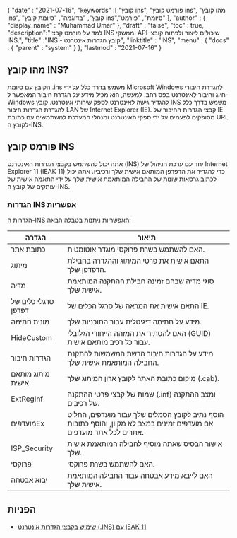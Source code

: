{
  "date" : "2021-07-16",
  "keywords" :[ "קובץ ins", "פורמט קובץ ins", "מהו קובץ ins", "קובץ", "בדוגמה", "סיומת קובץ ins","סיומת", "פורמט" ],
  "author" : {
    "display_name" : "Muhammad Umar"
},
  "draft" : "false",
  "toc" : true,
  "description":"למד על פורמט קבצי INS וממשקי API שיכולים ליצור ולפתוח קובצי INS.",
  "title" :"INS - קובץ הגדרות אינטרנט",
  "linktitle" : "INS",
  "menu" : {
    "docs" : {
      "parent" : "system"
}
},
  "lastmod" : "2021-07-16"
}

## מהו קובץ INS?

הקובץ עם סיומת .ins משמש בדרך כלל על ידי Microsoft Windows להגדרת חיבורי חיוג וחיבור לאינטרנט בפס רחב. למעשה, הוא מכיל מידע על הגדרת חיבור המאפשר ל-Windows להגדיר גישה לאינטרנט לספק שירותי אינטרנט. קובץ INS משמש בדרך כלל להגדרת הגדרות חיבור LAN של Internet Explorer (IE). קבצי הגדרות החיבור של IE מסופקים לפעמים על ידי ספקי האינטרנט ומנהלי המערכת למשתמשים עם כתובת URL לקובץ ה-INS.

## פורמט קובץ INS
אתה יכול להשתמש בקבצי הגדרות האינטרנט (INS) יחד עם ערכת הניהול של Internet Explorer 11 (IEAK 11) כדי להגדיר את הדפדפן המותאם אישית שלך ורכיביו. אתה יכול לכתוב גרסאות שונות של החבילה המותאמת אישית שלך על ידי התאמה אישית של עותקים של קובץ ה-INS.

### הגדרות INS אפשריות
הגדרות ה-INS האפשריות ניתנות בטבלה הבאה:

| הגדרה | תיאור |
-----|---------|
| כתובת אתר | האם להשתמש בשרת פרוקסי מוגדר אוטומטית. |
| מיתוג | התאם אישית את פרטי המיתוג וההגדרה בחבילת הדפדפן שלך. |
| מדיה | סוגי מדיה שבהם זמינה חבילת ההתקנה המותאמת אישית שלך. |
| סרגלי כלים של דפדפן | התאם אישית את המראה של סרגל הכלים של IE. |
| מונית חתימה | מידע על חתימה דיגיטלית עבור התוכניות שלך. |
| HideCustom | האם להסתיר את המזהה הייחודי הגלובלי (GUID) עבור כל רכיב מותאם אישית. |
| הגדרות חיבור | מידע על הגדרות חיבור הרשת המשמשות להתקנת החבילה המותאמת אישית שלך. |
| מיתוג מותאם אישית | מיקום כתובת האתר לקובץ ארון המיתוג שלך (.cab). |
| ExtRegInf | שמות של קבצי פרטי ההתקנה (.inf) ומצב ההתקנה של רכיבים. |
| מועדפיםEx | הוסף נתיב לקובץ הסמלים שלך עבור מועדפים, החליט אם מועדפים זמינים במצב לא מקוון, והוסף כתובות אתרים לכל אתר מועדפים. |
| ISP_Security | אישור הבסיס שאתה מוסיף לחבילה המותאמת אישית שלך. |
| פרוקסי | האם להשתמש בשרת פרוקסי. |
| יבוא אבטחה | האם לייבא מידע אבטחה עבור החבילה המותאמת אישית שלך. |




## הפניות

* [שימוש בקבצי הגדרות אינטרנט (.INS) עם IEAK 11](https://learn.microsoft.com/en-us/internet-explorer/ie11-ieak/using-internet-settings-ins-files)


